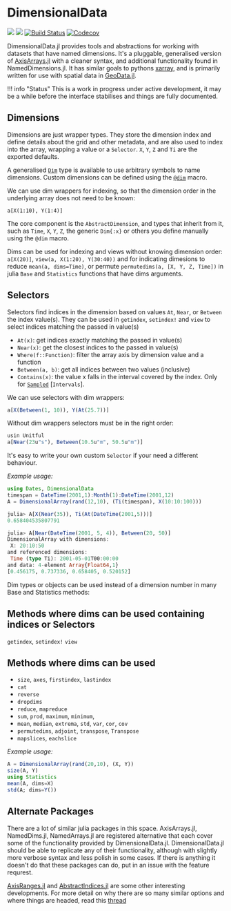 # DimensionalData

[![](https://img.shields.io/badge/docs-stable-blue.svg)](https://rafaqz.github.io/DimensionalData.jl/stable)
[![](https://img.shields.io/badge/docs-dev-blue.svg)](https://rafaqz.github.io/DimensionalData.jl/dev)
[![Build Status](https://travis-ci.org/rafaqz/DimensionalData.jl.svg?branch=master)](https://travis-ci.org/rafaqz/DimensionalData.jl)
[![Codecov](https://codecov.io/gh/rafaqz/DimensionalData.jl/branch/master/graph/badge.svg)](https://codecov.io/gh/rafaqz/DimensionalData.jl)

DimensionalData.jl provides tools and abstractions for working with datasets
that have named dimensions. It's a pluggable, generalised version of
[AxisArrays.jl](https://github.com/JuliaArrays/AxisArrays.jl) with a cleaner
syntax, and additional functionality found in NamedDimensions.jl. It has similar
goals to pythons [xarray](http://xarray.pydata.org/en/stable/), and is primarily
written for use with spatial data in [GeoData.jl](https://github.com/rafaqz/GeoData.jl).

!!! info "Status"
    This is a work in progress under active development, it may be a while before
    the interface stabilises and things are fully documented.


## Dimensions

Dimensions are just wrapper types. They store the dimension index
and define details about the grid and other metadata, and are also used
to index into the array, wrapping a value or a `Selector`.
`X`, `Y`, `Z` and `Ti` are the exported defaults.

A generalised [`Dim`](@ref) type is available to use arbitrary symbols to name dimensions.
Custom dimensions can be defined using the [`@dim`](@ref) macro.

We can use dim wrappers for indexing, so that the dimension order in the underlying array
does not need to be known:

```
a[X(1:10), Y(1:4)]
```

The core component is the `AbstractDimension`, and types that inherit from it,
such as `Time`, `X`, `Y`, `Z`, the generic `Dim{:x}` or others you
define manually using the `@dim` macro.

Dims can be used for indexing and views without knowing dimension order:
`a[X(20)]`, `view(a, X(1:20), Y(30:40))` and for indicating dimesions to reduce
`mean(a, dims=Time)`, or permute `permutedims(a, [X, Y, Z, Time])` in julia
`Base` and `Statistics` functions that have dims arguments.


## Selectors

Selectors find indices in the dimension based on values `At`, `Near`, or
`Between` the index value(s). They can be used in `getindex`, `setindex!` and
`view` to select indices matching the passed in value(s)

- `At(x)`: get indices exactly matching the passed in value(s)
- `Near(x)`: get the closest indices to the passed in value(s)
- `Where(f::Function)`: filter the array axis by dimension value and a function 
- `Between(a, b)`: get all indices between two values (inclusive)
- `Contains(x)`: the value x falls in the interval covered by the index. Only
  for [`Sampled`](@ref) [`Intervals`].

We can use selectors with dim wrappers:

```julia
a[X(Between(1, 10)), Y(At(25.7))]
```

Without dim wrappers selectors must be in the right order:

```julia
usin Unitful
a[Near(23u"s"), Between(10.5u"m", 50.5u"m")]
```

It's easy to write your own custom `Selector` if your need a different behaviour.

_Example usage:_

```julia
using Dates, DimensionalData
timespan = DateTime(2001,1):Month(1):DateTime(2001,12)
A = DimensionalArray(rand(12,10), (Ti(timespan), X(10:10:100)))

julia> A[X(Near(35)), Ti(At(DateTime(2001,5)))]
0.658404535807791

julia> A[Near(DateTime(2001, 5, 4)), Between(20, 50)]
DimensionalArray with dimensions:
 X: 20:10:50
and referenced dimensions:
 Time (type Ti): 2001-05-01T00:00:00
and data: 4-element Array{Float64,1}
[0.456175, 0.737336, 0.658405, 0.520152]
```

Dim types or objects can be used instead of a dimension number in many
Base and Statistics methods:

## Methods where dims can be used containing indices or Selectors

`getindex`, `setindex!` `view`

## Methods where dims can be used

- `size`, `axes`, `firstindex`, `lastindex`
- `cat`
- `reverse`
- `dropdims`
- `reduce`, `mapreduce`
- `sum`, `prod`, `maximum`, `minimum`, 
- `mean`, `median`, `extrema`, `std`, `var`, `cor`, `cov`
- `permutedims`, `adjoint`, `transpose`, `Transpose`
- `mapslices`, `eachslice`

_Example usage:_

```julia
A = DimensionalArray(rand(20,10), (X, Y))
size(A, Y)
using Statistics
mean(A, dims=X)
std(A; dims=Y())
```

## Alternate Packages

There are a lot of similar julia packages in this space. AxisArrays.jl, NamedDims.jl, NamedArrays.jl are registered alternative that each cover some of the functionality provided by DimensionalData.jl. DimensionalData.jl should be able to replicate any of their functionality, although with slightly more verbose syntax and less polish in some cases. If there is anything it doesn't do that these packages can do, put in an issue with the feature requrest.

[AxisRanges.jl](https://github.com/mcabbott/AxisRanges.jl) and [AbstractIndices.jl](https://github.com/Tokazama/AbstractIndices.jl) are some other interesting developments. For more detail on why there are so many similar options and where things are headed, read this [thread](https://github.com/JuliaCollections/AxisArraysFuture/issues/1)
